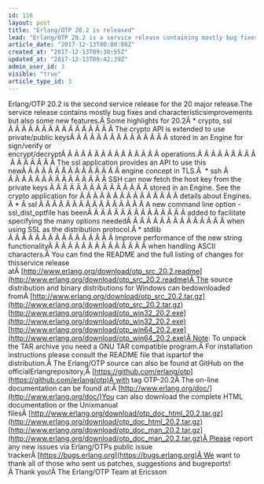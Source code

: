 ```yaml
---
id: 116
layout: post
title: "Erlang/OTP 20.2 is released"
lead: "Erlang/OTP 20.2 is a service release containing mostly bug fixes and characteristics improvements but also a few features."
article_date: "2017-12-13T00:00:00Z"
created_at: "2017-12-13T09:38:55Z"
updated_at: "2017-12-13T09:42:39Z"
admin_user_id: 3
visible: "true"
article_type_id: 3
---
```

Erlang/OTP 20.2 is the second service release for the 20 major release.The service release contains mostly bug fixes and characteristicsimprovements but also some new features.Â Some highlights for 20.2Â * crypto, ssl
Â Â Â Â Â Â Â Â Â Â Â Â Â Â Â Â The crypto API is extended to use private/public keysÂ Â Â Â Â Â Â Â Â Â Â Â Â Â Â stored in an Engine for sign/verify or encrypt/decryptÂ Â Â Â Â Â Â Â Â Â Â Â Â Â Â operations.Â Â Â Â Â Â Â Â Â Â Â Â Â Â Â Â The ssl application provides an API to use this newÂ Â Â Â Â Â Â Â Â Â Â Â Â Â Â engine concept in TLS.Â  * ssh
 Â  Â Â Â Â Â Â Â Â Â Â Â Â Â Â Â SSH can now fetch the host key from the private keys Â Â Â Â Â Â Â Â Â Â Â Â Â Â Â stored in an Engine. See the crypto application for Â Â Â Â Â Â Â Â Â Â Â Â Â Â Â details about Engines. Â * Â ssl
Â Â Â Â Â Â Â Â Â Â Â Â Â Â Â Â A new command line option -ssl_dist_optfile has beenÂ Â Â Â Â Â Â Â Â Â Â Â Â Â Â added to facilitate specifying the many options neededÂ Â Â Â Â Â Â Â Â Â Â Â Â Â Â when using SSL as the distribution protocol.Â * stdlib
Â Â Â Â Â Â Â Â Â Â Â Â Â Â Â Â Improve performance of the new string functionalityÂ Â Â Â Â Â Â Â Â Â Â Â Â Â Â when handling ASCII characters.Â You can find the README and the full listing of changes for thisservice release atÂ [http://www.erlang.org/download/otp_src_20.2.readme](http://www.erlang.org/download/otp_src_20.2.readme)Â The source distribution and binary distributions for Windows can bedownloaded fromÂ [http://www.erlang.org/download/otp_src_20.2.tar.gz](http://www.erlang.org/download/otp_src_20.2.tar.gz) [http://www.erlang.org/download/otp_win32_20.2.exe](http://www.erlang.org/download/otp_win32_20.2.exe) [http://www.erlang.org/download/otp_win64_20.2.exe](http://www.erlang.org/download/otp_win64_20.2.exe)Â Note: To unpack the TAR archive you need a GNU TAR compatible program.Â For installation instructions please consult the README file that ispartof the distribution.Â The Erlang/OTP source can also be found at GitHub on the officialErlangrepository,Â [https://github.com/erlang/otp](https://github.com/erlang/otp)Â with tag OTP-20.2Â The on-line documentation can be found at:Â [http://www.erlang.org/doc/](http://www.erlang.org/doc/)You can also download the complete HTML documentation or the Unixmanual filesÂ [http://www.erlang.org/download/otp_doc_html_20.2.tar.gz](http://www.erlang.org/download/otp_doc_html_20.2.tar.gz) [http://www.erlang.org/download/otp_doc_man_20.2.tar.gz](http://www.erlang.org/download/otp_doc_man_20.2.tar.gz)Â Please report any new issues via Erlang/OTPs public issue trackerÂ [https://bugs.erlang.org](https://bugs.erlang.org)Â We want to thank all of those who sent us patches, suggestions and bugreports!Â Thank you!Â The Erlang/OTP Team at Ericsson